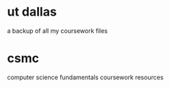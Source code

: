 # ut dallas
a backup of all my coursework files

# csmc
computer science fundamentals coursework resources
